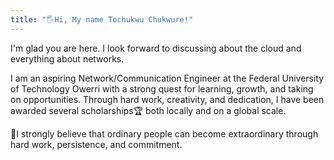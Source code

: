 ```yaml
---
title: "🖐️Hi, My name Tochukwu Chukwure!"
---
```


I'm glad you are here. I look forward to discussing about the cloud and everything about networks.

I am an aspiring Network/Communication Engineer at the Federal University of Technology Owerri with a strong quest for learning, growth, and taking on opportunities. Through hard work, creativity, and dedication, I have been awarded several scholarships🏆 both locally and on a global scale. 

🏅I strongly believe that ordinary people can become extraordinary through hard work, persistence, and commitment.
 
